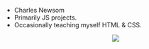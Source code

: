- Charles Newsom
- Primarily JS projects.
- Occasionally teaching myself HTML & CSS.

<p align="center">
  <img src="https://count.getloli.com/get/@CharlesNewsom?theme=gelbooru" />
</p>
